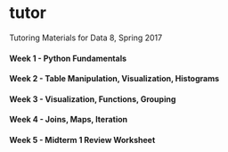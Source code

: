 # tutor
Tutoring Materials for Data 8, Spring 2017

#### Week 1 - Python Fundamentals
#### Week 2 - Table Manipulation, Visualization, Histograms
#### Week 3 - Visualization, Functions, Grouping
#### Week 4 - Joins, Maps, Iteration
#### Week 5 - Midterm 1 Review Worksheet
